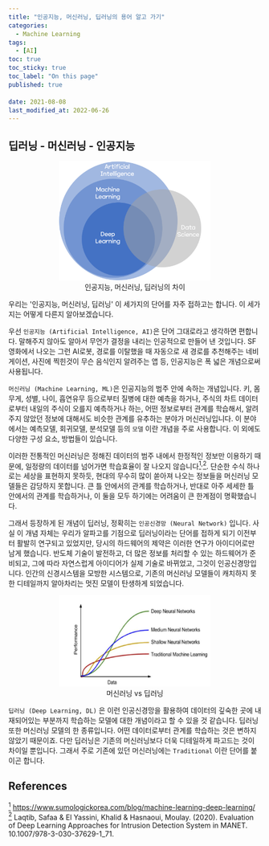 ```yaml
---
title: "인공지능, 머신러닝, 딥러닝의 용어 알고 가기"
categories:
  - Machine Learning
tags: 
  - [AI]
toc: true
toc_sticky: true
toc_label: "On this page"
published: true

date: 2021-08-08
last_modified_at: 2022-06-26
---
```


## 딥러닝 - 머신러닝 - 인공지능

<center>
	<figure style="width: 60%"> <img src="/Images/Study/base1.png" alt="AI, ML, DLArtificial Intelligence"/>
    <figcaption>인공지능, 머신러닝, 딥러닝의 차이</figcaption>
    </figure>
</center>
우리는 '인공지능, 머신러닝, 딥러닝' 이 세가지의 단어를 자주 접하고는 합니다. 이 세가지는 어떻게 다른지 알아보겠습니다.

우선 `인공지능 (Artificial Intelligence, AI)`은 단어 그대로라고 생각하면 편합니다. 말해주지 않아도 알아서 무언가 결정을 내리는 인공적으로 만들어 낸 것입니다. SF영화에서 나오는 그런 AI로봇, 경로를 이탈했을 때 자동으로 새 경로를 추천해주는 네비게이션, 사진에 찍힌것이 무슨 음식인지 알려주는 앱 등, 인공지능은 폭 넓은 개념으로써 사용됩니다. 

`머신러닝 (Machine Learning, ML)`은 인공지능의 범주 안에 속하는 개념입니다.
키, 몸무게, 성별, 나이, 흡연유무 등으로부터 질병에 대한 예측을 하거나, 주식의 차트 데이터로부터 내일의 주식이 오를지 예측하거나 하는, 어떤 정보로부터 관계를 학습해서, 알려주지 않았던 정보에 대해서도 비슷한 관계를 유추하는 분야가 머신러닝입니다. 이 분야에서는 예측모델, 회귀모델, 분석모델 등의 `모델` 이란 개념을 주로 사용합니다. 이 외에도 다양한 구성 요소, 방법들이 있습니다. 

이러한 전통적인 머신러닝은 정해진 데이터의 범주 내에서 한정적인 정보만 이용하기 때문에, 일정량의 데이터를 넘어가면 학습효율이 잘 나오지 않습니다[<sup id="fn1-back">1</sup>](#fn1)<sup>,</sup>[<sup id="fn2-back">2</sup>](#fn2). 단순한 수식 하나로는 세상을 표현하지 못하듯, 현대의 무수히 많이 쏟아져 나오는 정보들을 머신러닝 모델들은 감당하지 못합니다. 큰 틀 안에서의 관계를 학습하거나, 반대로 아주 세세한 틀 안에서의 관계를 학습하거나, 이 둘을 모두 하기에는 어려움이 큰 한계점이 명확했습니다. 

그래서 등장하게 된 개념이 딥러닝, 정확히는 `인공신경망 (Neural Network)` 입니다. 사실 이 개념 자체는 우리가 알파고를 기점으로 딥러닝이라는 단어를 접하게 되기 이전부터 활발히 연구되고 있었지만, 당시의 하드웨어의 제약은 이러한 연구가 아이디어로만 남게 했습니다. 반도체 기술이 발전하고, 더 많은 정보를 처리할 수 있는 하드웨어가 준비되고, 그에 따라 자연스럽게 아이디어가 실제 기술로 바뀌었고, 그것이 인공신경망입니다. 인간의 신경시스템을 모방한 시스템으로, 기존의 머신러닝 모델들이 캐치하지 못한 디테일까지 알아차리는 멋진 모델이 탄생하게 되었습니다.

<center>
	<figure style="width: 60%"> <img src="/Images/Study/base2.png" alt="ML vs DL" />
    <figcaption>머신러닝 vs 딥러닝</figcaption>
    </figure>
</center>

`딥러닝 (Deep Learning, DL)` 은 이런 인공신경망을 활용하여 데이터의 깊숙한 곳에 내재되어있는 부분까지 학습하는 모델에 대한 개념이라고 할 수 있을 것 같습니다. 딥러닝 또한 머신러닝 모델의 한 종류입니다. 어떤 데이터로부터 관계를 학습하는 것은 변하지 않았기 때문이죠. 다만 딥러닝은 기존의 머신러닝보다 더욱 디테일하게 파고드는 것이 차이일 뿐입니다. 그래서 주로 기존에 있던 머신러닝에는 `Traditional` 이란 단어를 붙이곤 합니다.

## References
[<sup id="fn1">1</sup>](#fn1-back) <https://www.sumologickorea.com/blog/machine-learning-deep-learning/>  
[<sup id="fn2">2</sup>](#fn2-back) Laqtib, Safaa & El Yassini, Khalid & Hasnaoui, Moulay. (2020). Evaluation of Deep Learning Approaches for Intrusion Detection System in MANET. 10.1007/978-3-030-37629-1_71.
